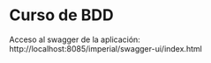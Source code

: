 # Curso de BDD
Acceso al swagger de la aplicación:
http://localhost:8085/imperial/swagger-ui/index.html

